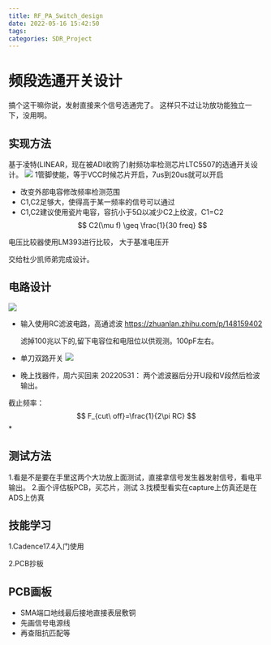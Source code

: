 ```yaml
---
title: RF_PA_Switch_design
date: 2022-05-16 15:42:50
tags:
categories: SDR_Project
---
```

# 频段选通开关设计
搞个这干嘛你说，发射直接来个信号选通完了。
这样只不过让功放功能独立一下，没用啊。

## 实现方法
基于凌特(LINEAR，现在被ADI收购了)射频功率检测芯片LTC5507的选通开关设计。
![](https://cdn.jsdelivr.net/gh/JC-GGBond/image-JC@master/SDR_project/微信截图_20220516154953.4xyyxuk1hqo0.webp)
1管脚使能，等于VCC时候芯片开启，7us到20us就可以开启
* 改变外部电容修改频率检测范围
* C1,C2足够大，使得高于某一频率的信号可以通过
* C1,C2建议使用瓷片电容，容抗小于5Ω以减少C2上纹波，C1=C2
$$
C2(\mu f) \geq \frac{1}{30 freq}
$$

电压比较器使用LM393进行比较，
大于基准电压开

交给杜少凯师弟完成设计。

## 电路设计
![](https://cdn.jsdelivr.net/gh/JC-GGBond/image-JC@master/SDR_project/微信截图_20220519171556.1xb3e0aiq3wg.webp)
* 输入使用RC滤波电路，高通滤波
  https://zhuanlan.zhihu.com/p/148159402

  滤掉100兆以下的,留下电容位和电阻位以供观测。100pF左右。
* 单刀双路开关
![](https://cdn.jsdelivr.net/gh/JC-GGBond/image-JC@master/SDR_project/O1CN01jxPYU428lgOfEn7oa_!!49027973.65nfv5w9eeo0.webp)
  
* 晚上找器件，周六买回来
20220531：
两个滤波器后分开U段和V段然后检波输出。


截止频率：
$$
F_{cut\ off}=\frac{1}{2\pi RC}
$$
* 
## 测试方法
1.看是不是要在手里这两个大功放上面测试，直接拿信号发生器发射信号，看电平输出。
2.画个评估板PCB，买芯片，测试
3.找模型看实在capture上仿真还是在ADS上仿真

## 技能学习
1.Cadence17.4入门使用

2.PCB抄板


## PCB画板
* SMA端口地线最后接地直接表层敷铜
* 先画信号电源线
* 再查阻抗匹配等